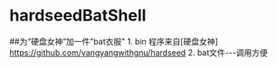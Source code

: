 # hardseedBatShell
##为“硬盘女神”加一件"bat衣服"
    1. bin 程序来自[硬盘女神] https://github.com/yangyangwithgnu/hardseed
    2. bat文件---调用方便
